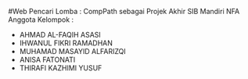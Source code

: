 #Web Pencari Lomba : CompPath sebagai Projek Akhir SIB Mandiri NFA
<br/>
Anggota Kelompok : 
- AHMAD AL-FAQIH ASASI
- IHWANUL FIKRI RAMADHAN
- MUHAMAD MASAYID ALFARIZQI
- ANISA FATONATI
- THIRAFI KAZHIMI YUSUF
